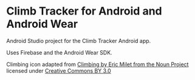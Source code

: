# Climb Tracker for Android and Android Wear

Android Studio project for the Climb Tracker Android app.

Uses Firebase and the Android Wear SDK.

Climbing icon adapted from [Climbing by Eric Milet from the Noun Project](https://thenounproject.com/term/climbing/78370/) licensed under [Creative Commons BY 3.0](http://creativecommons.org/licenses/by/3.0/us/)
